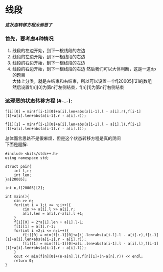 # 线段
##### 这状态转移方程太邪恶了

### 首先，要考虑4种情况
1. 线段的左边开始，到下一根线段的左边
2. 线段的左边开始，到下一根线段的右边
3. 线段的右边开始，到下一根线段的左边
4. 线段的右边开始，到下一根线段的右边
然后我们可以大体判断，这是一道dp的题目<br>
大体上分类，就是左结束和右结束，所以可以设置一个f[20005][2]的数组<br>
然后设置f[n][0]为第n行左侧结束，f[n][1]为第n行右侧结束<br>
    
### 这邪恶的状态转移方程 (#-_-):

    f[i][0] = min(f[i-1][0]+a[i].len+abs(a[i-1].l - a[i].r),f[i-1][1]+a[i].len+abs(a[i-1].r - a[i].r));

    f[i][1] = min(f[i-1][0]+a[i].len+abs(a[i-1].l - a[i].l),f[i-1][1]+a[i].len+abs(a[i-1].r - a[i].l));
    

总体而言思路不是很麻烦，但是这个状态转移方程是真的阴间<br>
下面是题解:

    #include <bits/stdc++.h>
    using namespace std;

    struct pair{
        int l,r;
        int len;
    }a[20005];

    int n,f[20005][2];

    int main(){
        cin >> n;
        for(int i = 1;i <= n;i++){
            cin >> a[i].l >> a[i].r;
            a[i].len = a[i].r-a[i].l +1;
        }
        f[1][0] = 2*a[1].len + a[1].l-1;
        f[1][1] = a[1].r-1;
        for(int i =2;i <= n;i++){
            f[i][0] = min(f[i-1][0]+a[i].len+abs(a[i-1].l - a[i].r),f[i-1][1]+a[i].len+abs(a[i-1].r - a[i].r));  
            f[i][1] = min(f[i-1][0]+a[i].len+abs(a[i-1].l - a[i].l),f[i-1][1]+a[i].len+abs(a[i-1].r - a[i].l));
        }
        cout << min(f[n][0]+(n-a[n].l),f[n][1]+(n-a[n].r)) << endl;
        return 0;
    }

